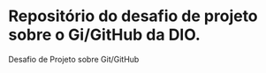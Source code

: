# Repositório do desafio de projeto sobre o Gi/GitHub da DIO.
Desafio de Projeto sobre Git/GitHub


